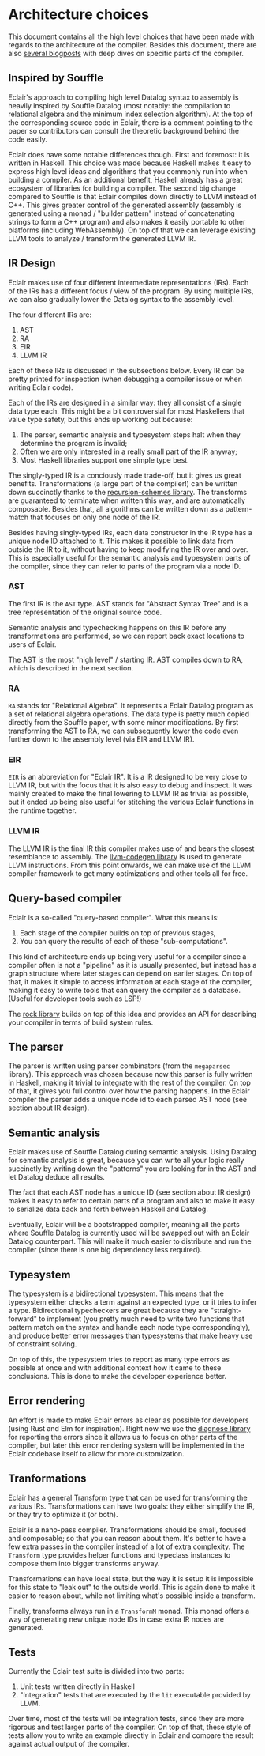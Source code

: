 # Architecture choices

This document contains all the high level choices that have been made with
regards to the architecture of the compiler. Besides this document, there are
also [several blogposts](https://luctielen.com/) with deep dives on specific
parts of the compiler.

## Inspired by Souffle

Eclair's approach to compiling high level Datalog syntax to assembly is heavily
inspired by Souffle Datalog (most notably: the compilation to relational algebra
and the minimum index selection algorithm). At the top of the corresponding
source code in Eclair, there is a comment pointing to the paper so contributors
can consult the theoretic background behind the code easily.

Eclair does have some notable differences though. First and foremost: it is
written in Haskell. This choice was made because Haskell makes it easy to
express high level ideas and algorithms that you commonly run into when building
a compiler. As an additional benefit, Haskell already has a great ecosystem of
libraries for building a compiler.
The second big change compared to Souffle is that Eclair compiles down directly
to LLVM instead of C++. This gives greater control of the generated assembly
(assembly is generated using a monad / "builder pattern" instead of
concatenating strings to form a C++ program) and also makes it easily portable
to other platforms (including WebAssembly). On top of that we can leverage
existing LLVM tools to analyze / transform the generated LLVM IR.

## IR Design

Eclair makes use of four different intermediate representations (IRs). Each of
the IRs has a different focus / view of the program. By using multiple IRs, we
can also gradually lower the Datalog syntax to the assembly level.

The four different IRs are:

1. AST
2. RA
3. EIR
4. LLVM IR

Each of these IRs is discussed in the subsections below. Every IR can be pretty
printed for inspection (when debugging a compiler issue or when writing Eclair
code).

Each of the IRs are designed in a similar way: they all consist of a single data
type each. This might be a bit controversial for most Haskellers that value type
safety, but this ends up working out because:

1. The parser, semantic analysis and typesystem steps halt when they determine
   the program is invalid;
2. Often we are only interested in a really small part of the IR anyway;
3. Most Haskell libraries support one simple type best.

The singly-typed IR is a conciously made trade-off, but it gives us great
benefits. Transformations (a large part of the compiler!) can be written down
succinctly thanks to the
[recursion-schemes library](https://hackage.haskell.org/package/recursion-schemes).
The transforms are guaranteed to terminate when written this way, and are
automatically composable. Besides that, all algorithms can be written down as a
pattern-match that focuses on only one node of the IR.

Besides having singly-typed IRs, each data constructor in the IR type has a
unique node ID attached to it. This makes it possible to link data from outside
the IR to it, without having to keep modifying the IR over and over. This is
especially useful for the semantic analysis and typesystem parts of the
compiler, since they can refer to parts of the program via a node ID.

### AST

The first IR is the `AST` type. AST stands for "Abstract Syntax Tree" and is a
tree representation of the original source code.

Semantic analysis and typechecking happens on this IR before any transformations
are performed, so we can report back exact locations to users of Eclair.

The AST is the most "high level" / starting IR. AST compiles down to RA, which
is described in the next section.

### RA

`RA` stands for "Relational Algebra". It represents a Eclair Datalog program as
a set of relational algebra operations. The data type is pretty much copied
directly from the Souffle paper, with some minor modifications. By first
transforming the AST to RA, we can subsequently lower the code even further down
to the assembly level (via EIR and LLVM IR).

### EIR

`EIR` is an abbreviation for "Eclair IR". It is a IR designed to be very close
to LLVM IR, but with the focus that it is also easy to debug and inspect. It was
mainly created to make the final lowering to LLVM IR as trivial as possible, but
it ended up being also useful for stitching the various Eclair functions in the
runtime together.

### LLVM IR

The LLVM IR is the final IR this compiler makes use of and bears the closest
resemblance to assembly. The
[llvm-codegen library](https://github.com/luc-tielen/llvm-codegen) is used to
generate LLVM instructions. From this point onwards, we can make use of the LLVM
compiler framework to get many optimizations and other tools all for free.

## Query-based compiler

Eclair is a so-called "query-based compiler". What this means is:

1. Each stage of the compiler builds on top of previous stages,
2. You can query the results of each of these "sub-computations".

This kind of architecture ends up being very useful for a compiler since a
compiler often is not a "pipeline" as it is usually presented, but instead has
a graph structure where later stages can depend on earlier stages. On top of
that, it makes it simple to access information at each stage of the compiler,
making it easy to write tools that can query the compiler as a database. (Useful
for developer tools such as LSP!)

The [rock library](https://hackage.haskell.org/package/rock) builds on top of
this idea and provides an API for describing your compiler in terms of build
system rules.

## The parser

The parser is written using parser combinators (from the `megaparsec` library).
This approach was chosen because now this parser is fully written in Haskell,
making it trivial to integrate with the rest of the compiler. On top of that, it
gives you full control over how the parsing happens. In the Eclair compiler the
parser adds a unique node id to each parsed AST node (see section about IR
design).

## Semantic analysis

Eclair makes use of Souffle Datalog during semantic analysis. Using Datalog for
semantic analysis is great, because you can write all your logic really
succinctly by writing down the "patterns" you are looking for in the AST and let
Datalog deduce all results.

The fact that each AST node has a unique ID (see section about IR design) makes
it easy to refer to certain parts of a program and also to make it easy to
serialize data back and forth between Haskell and Datalog.

Eventually, Eclair will be a bootstrapped compiler, meaning all the parts where
Souffle Datalog is currently used will be swapped out with an Eclair Datalog
counterpart. This will make it much easier to distribute and run the compiler
(since there is one big dependency less required).

## Typesystem

The typesystem is a bidirectional typesystem. This means that the typesystem
either checks a term against an expected type, or it tries to infer a type.
Bidirectional typecheckers are great because they are "straight-forward" to
implement (you pretty much need to write two functions that pattern match on the
syntax and handle each node type correspondingly), and produce better error
messages than typesystems that make heavy use of constraint solving.

On top of this, the typesystem tries to report as many type errors as possible
at once and with additional context how it came to these conclusions. This is
done to make the developer experience better.

## Error rendering

An effort is made to make Eclair errors as clear as possible for developers
(using Rust and Elm for inspiration). Right now we use the
[diagnose library](https://github.com/Mesabloo/diagnose) for reporting the
errors since it allows us to focus on other parts of the compiler, but later
this error rendering system will be implemented in the Eclair codebase itself to
allow for more customization.

## Tranformations

Eclair has a general
[Transform](https://github.com/luc-tielen/eclair-lang/blob/main/lib/Eclair/Transform.hs)
type that can be used for transforming the various IRs. Transformations can have
two goals: they either simplify the IR, or they try to optimize it (or both).

Eclair is a nano-pass compiler. Transformations should be small, focused and
composable; so that you can reason about them. It's better to have a few extra
passes in the compiler instead of a lot of extra complexity. The `Transform`
type provides helper functions and typeclass instances to compose them into
bigger transforms anyway.

Transformations can have local state, but the way it is setup it is impossible
for this state to "leak out" to the outside world. This is again done to make it
easier to reason about, while not limiting what's possible inside a transform.

Finally, transforms always run in a `TransformM` monad. This monad offers a way
of generating new unique node IDs in case extra IR nodes are generated.

## Tests

Currently the Eclair test suite is divided into two parts:

1. Unit tests written directly in Haskell
2. "Integration" tests that are executed by the `lit` executable provided by LLVM.

Over time, most of the tests will be integration tests, since they are more
rigorous and test larger parts of the compiler. On top of that, these style of
tests allow you to write an example directly in Eclair and compare the result
against actual output of the compiler.
